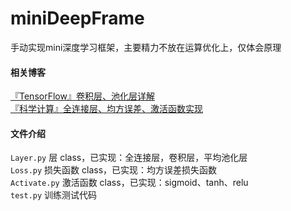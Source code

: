 # miniDeepFrame
手动实现mini深度学习框架，主要精力不放在运算优化上，仅体会原理

#### 相关博客
[『TensorFlow』卷积层、池化层详解](https://www.cnblogs.com/hellcat/p/7850048.html)<br>
[『科学计算』全连接层、均方误差、激活函数实现](https://www.cnblogs.com/hellcat/p/7172950.html)<br>

#### 文件介绍
`Layer.py`     层 class，已实现：全连接层，卷积层，平均池化层<br>
`Loss.py`      损失函数 class，已实现：均方误差损失函数<br>
`Activate.py`  激活函数 class，已实现：sigmoid、tanh、relu<br>
`test.py`      训练测试代码<br>
